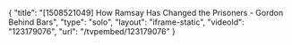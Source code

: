 {
    "title": "[1508521049] How Ramsay Has Changed the Prisoners - Gordon Behind Bars",
    "type": "solo",
    "layout": "iframe-static",
    "videoId": "123179076",
    "url": "\/tvpembed\/123179076"
}